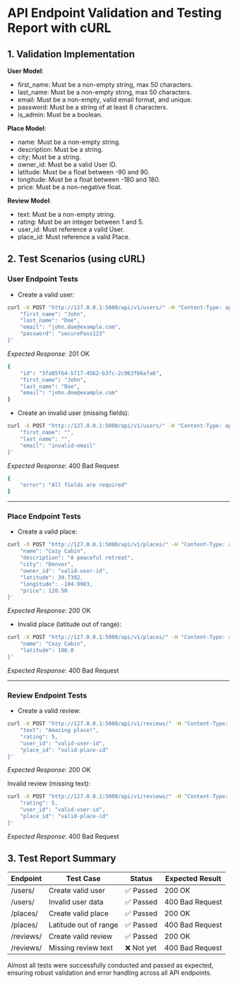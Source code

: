 # API Endpoint Validation and Testing Report with cURL

## 1. Validation Implementation

**User Model**:

- first_name: Must be a non-empty string, max 50 characters.
- last_name: Must be a non-empty string, max 50 characters.
- email: Must be a non-empty, valid email format, and unique.
- password: Must be a string of at least 8 characters.
- is_admin: Must be a boolean.

**Place Model**: 

- name: Must be a non-empty string.
- description: Must be a string.
- city: Must be a string.
- owner_id: Must be a valid User ID.
- latitude: Must be a float between -90 and 90.
- longitude: Must be a float between -180 and 180.
- price: Must be a non-negative float.

**Review Model**:

- text: Must be a non-empty string.
- rating: Must be an integer between 1 and 5.
- user_id: Must reference a valid User.
- place_id: Must reference a valid Place.

## 2. Test Scenarios (using cURL)

### **User Endpoint Tests**

- Create a valid user:
```bash
curl -X POST "http://127.0.0.1:5000/api/v1/users/" -H "Content-Type: application/json" -d '{
    "first_name": "John",
    "last_name": "Doe",
    "email": "john.doe@example.com",
    "password": "securePass123"
}'
```
*Expected Response*: 201 OK
```bash
{
    "id": "3fa85f64-5717-4562-b3fc-2c963f66afa6",
    "first_name": "John",
    "last_name": "Doe",
    "email": "john.doe@example.com"
}
```

- Create an invalid user (missing fields):
```bash
curl -X POST "http://127.0.0.1:5000/api/v1/users/" -H "Content-Type: application/json" -d '{
    "first_name": "",
    "last_name": "",
    "email": "invalid-email"
}'
```
*Expected Response*: 400 Bad Request
```bash
{
    "error": "All fields are required"
}
```

***

### **Place Endpoint Tests**

- Create a valid place:
```bash
curl -X POST "http://127.0.0.1:5000/api/v1/places/" -H "Content-Type: application/json" -d '{
    "name": "Cozy Cabin",
    "description": "A peaceful retreat",
    "city": "Denver",
    "owner_id": "valid-user-id",
    "latitude": 39.7392,
    "longitude": -104.9903,
    "price": 120.50
}'
```
*Expected Response*: 200 OK

- Invalid place (latitude out of range):
```bash
curl -X POST "http://127.0.0.1:5000/api/v1/places/" -H "Content-Type: application/json" -d '{
    "name": "Cozy Cabin",
    "latitude": 100.0
}'
```
*Expected Response*: 400 Bad Request

***

### **Review Endpoint Tests**

- Create a valid review:
```bash
curl -X POST "http://127.0.0.1:5000/api/v1/reviews/" -H "Content-Type: application/json" -d '{
    "text": "Amazing place!",
    "rating": 5,
    "user_id": "valid-user-id",
    "place_id": "valid-place-id"
}'
```
*Expected Response*: 200 OK

Invalid review (missing text):
```bash
curl -X POST "http://127.0.0.1:5000/api/v1/reviews/" -H "Content-Type: application/json" -d '{
    "rating": 5,
    "user_id": "valid-user-id",
    "place_id": "valid-place-id"
}'
```
*Expected Response*: 400 Bad Request

## 3. Test Report Summary

| Endpoint      | Test Case             | Status  | Expected Result |
|---------------|----------------------|---------|-----------------|
| /users/       | Create valid user     | ✅ Passed | 200 OK          |
| /users/       | Invalid user data     | ✅ Passed | 400 Bad Request |
| /places/      | Create valid place    | ✅ Passed | 200 OK          |
| /places/      | Latitude out of range | ✅ Passed | 400 Bad Request |
| /reviews/     | Create valid review   | ✅ Passed | 200 OK          |
| /reviews/     | Missing review text   | ❌ Not yet | 400 Bad Request |


Almost all tests were successfully conducted and passed as expected, ensuring robust validation and error handling across all API endpoints.